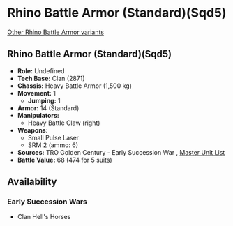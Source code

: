 # Rhino Battle Armor (Standard)(Sqd5) 

[Other Rhino Battle Armor variants](../rhino_battle_armor.md) 

## Rhino Battle Armor (Standard)(Sqd5) 

- **Role:** Undefined 
- **Tech Base:** Clan (2871) 
- **Chassis:** Heavy Battle Armor (1,500 kg) 
- **Movement:** 1 
  - **Jumping:** 1 
- **Armor:** 14 (Standard) 
- **Manipulators:** 
  - Heavy Battle Claw (right) 
- **Weapons:** 
  - Small Pulse Laser 
  - SRM 2 (ammo: 6) 
- **Sources:** TRO Golden Century - Early Succession War , [Master Unit List](http://masterunitlist.info/Unit/Details/4912) 
- **Battle Value:** 68 (474 for 5 suits) 

## Availability 

### Early Succession Wars 

- Clan Hell's Horses 

